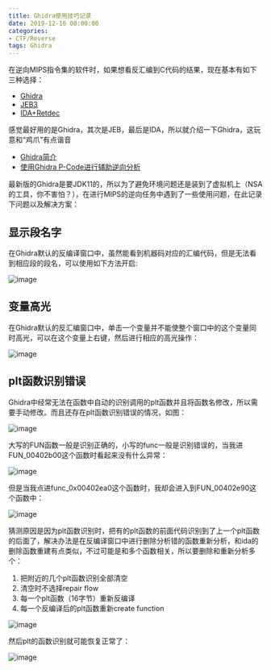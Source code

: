 ```yaml
---
title: Ghidra使用技巧记录
date: 2019-12-16 00:00:00
categories:
- CTF/Reverse
tags: Ghidra
---
```


在逆向MIPS指令集的软件时，如果想看反汇编到C代码的结果，现在基本有如下三种选择：

- [Ghidra](https://www.nsa.gov/resources/everyone/ghidra/)
- [JEB3](https://www.pnfsoftware.com/)
- [IDA+Retdec](https://bbs.pediy.com/thread-227079-1.htm)

感觉最好用的是Ghidra，其次是JEB，最后是IDA，所以就介绍一下Ghidra，这玩意和“鸡爪”有点谐音

- [Ghidra简介](https://bbs.pediy.com/thread-250056.htm)
- [使用Ghidra P-Code进行辅助逆向分析](https://mp.weixin.qq.com/s/xuhaXTNxZKaMr87zEHA14Q)

最新版的Ghidra是要JDK11的，所以为了避免环境问题还是装到了虚拟机上（NSA的工具，你不害怕？），在进行MIPS的逆向任务中遇到了一些使用问题，在此记录下问题以及解决方案：

## 显示段名字

在Ghidra默认的反编译窗口中，虽然能看到机器码对应的汇编代码，但是无法看到相应段的段名，可以使用如下方法开启:

![image](https://xuanxuanblingbling.github.io/assets/pic/ghidra/name.png)

## 变量高光

在Ghidra默认的反汇编窗口中，单击一个变量并不能使整个窗口中的这个变量同时高光，可以在这个变量上右键，然后进行相应的高光操作：

![image](https://xuanxuanblingbling.github.io/assets/pic/ghidra/var.png)

## plt函数识别错误

Ghidra中经常无法在函数中自动的识别调用的plt函数并且将函数名修改，所以需要手动修改。而且还存在plt函数识别错误的情况，如图：

![image](https://xuanxuanblingbling.github.io/assets/pic/ghidra/plt1.png)

大写的FUN函数一般是识别正确的，小写的func一般是识别错误的，当我进FUN_00402b00这个函数时看起来没有什么异常：

![image](https://xuanxuanblingbling.github.io/assets/pic/ghidra/b00.png)

但是当我点进func_0x00402ea0这个函数时，我却会进入到FUN_00402e90这个函数中：

![image](https://xuanxuanblingbling.github.io/assets/pic/ghidra/e90.png)

猜测原因是因为plt函数识别时，把有的plt函数的前面代码识别到了上一个plt函数的后面了，解决办法是在反编译窗口中进行删除分析错的函数重新分析，和ida的删除函数重建有点类似，不过可能是和多个函数相关，所以要删除和重新分析多个：

1. 把附近的几个plt函数识别全部清空
2. 清空时不选择repair flow
3. 每一个plt函数（16字节）重新反编译
4. 每一个反编译后的plt函数重新create function

![image](https://xuanxuanblingbling.github.io/assets/pic/ghidra/1234.png)

然后plt的函数识别就可能恢复正常了：

![image](https://xuanxuanblingbling.github.io/assets/pic/ghidra/fun.png)



